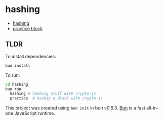 # hashing

- [hashing](https://github.com/udacity/nd1309_hashing)
- [practice block](https://github.com/udacity/nd1309_practice_block)

## TLDR

To install dependencies:

```bash
bun install
```

To run:

```bash
cd hashing
bun run
  hashing # hashing stuff with crypto-js
  practice  # hashig a Block with crypto-js
```

This project was created using `bun init` in bun v0.6.3. [Bun](https://bun.sh) is a fast all-in-one JavaScript runtime.

